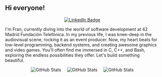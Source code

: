## Hi everyone!

<div align="center">
  
[![LinkedIn Badge](https://img.shields.io/badge/LinkedIn-0077B5?style=for-the-badge&logo=linkedin&logoColor=white)](https://www.linkedin.com/in/francisco-mor%C3%A1n-47123588/)
  
</div>

I'm Fran, currently diving into the world of software development at 42 Madrid Fundación Telefónica. In my previous life, I was knee-deep in the audiovisual scene, rocking it as an event producer. Now, my heart beats for low-level programming, backend systems, and creating awesome graphics and video games. You'll often find me immersed in C, C++, and Bash, exploring the endless possibilities they offer. Let's build something beautiful.

<div align="center">

![GitHub Stats](http://github-profile-summary-cards.vercel.app/api/cards/repos-per-language?username=fmoran-m&theme=algolia)
&nbsp;&nbsp;&nbsp;
![GitHub Stats](http://github-profile-summary-cards.vercel.app/api/cards/stats?username=fmoran-m&theme=algolia)
&nbsp;&nbsp;&nbsp;
![GitHub Stats](http://github-profile-summary-cards.vercel.app/api/cards/productive-time?username=fmoran-m&theme=algolia&utcOffset=8)

</div>
